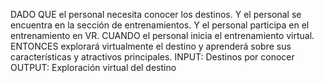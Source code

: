 DADO QUE el personal necesita conocer los destinos.
Y el personal se encuentra en la sección de entrenamientos.
Y el personal participa en el entrenamiento en VR.
CUANDO el personal inicia el entrenamiento virtual.
ENTONCES explorará virtualmente el destino y aprenderá sobre sus características y atractivos principales.
INPUT:
Destinos por conocer
OUTPUT:
Exploración virtual del destino
